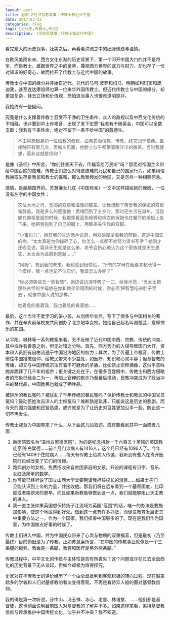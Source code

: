 ```yaml
---
layout: post
title: 君阅·27|寻找苏慧廉：传教士和近代中国
date: 2017-03-23
categories: blog
tags: [近代史,传教士,传记]
description: 《寻找苏慧廉：传教士和近代中国》
---
```



<p>看完宏大的历史叙事，壮美之后，再看看洪流之中的细脉微络与温情。</p>

<p>在欧风美雨东来、西方文化东渐的历史背景下，第一个叩开中国大门的并不是将军，而是教士。雄踞世界之中的皇帝，蔑视西方世界的武力与财力，却也存了一份对知识的好奇心，故而拉开了传教士与近代中国的故事。</p>

<p>传教士与中国的缘分并非始自近代。元代的马可·波罗和扫马，明朝如利玛窦和庞迪我，甚至连达摩祖师也算一位来华外国传教士。但近代传教士与中国的缘分，却更加复杂，抹去立场和价值观，恐怕连当事人也很难道明是非。</p>

<p>我始终有一些疑问。</p>

<p>究竟是什么支撑着传教士忍受不干净的卫生条件、众人的敌视以及中西文化传统的不相融，也非要到中土传福音，出现了发下宏愿“我若有千磅英金，中国可以全数支取；我若有千条性命，绝对不留下一条不给中国”的戴德生。</p>

<blockquote>
<p>不由得想起身边一位信教的叔叔，由务农而信教、传教，终又归于植桑。虽接触只有限几次，但每次见面，他脸上似乎都带着暖洋洋的微笑。当时我就想，莫非这就是信仰？ </p>
</blockquote>

<p>是像《圣经》中所言，“你们往普天下去，传福音给万民听”吗？那面对帝国主义带给中国百姓的苦难，传教士们怎么对待这遭难的万民和自己的国家行为。如果用信教换取生存是教民和教士的谋和，那么教案频发的地区，又是怎样一种相煎何急。</p>

<p>感情，是超越国界的。苏慧廉女儿在《中国母亲》一文中这样描绘她的保姆，一位没有名字的中国女性：</p>

<blockquote>
<p>这位大地之母，宽阔的双肩和温暖的膝盖，让我想起了疼爱我的保姆的双肩和膝盖。我是多么的感激他！思绪回到了五岁时，那时还生活在温州，当我躲在碗柜里面的时候，我那穿着蓝色棉裤和棉衣的保姆也在餐厅的地板上坐下来，她把我抱到了自己的腿上，用膝盖夹住我的双脚。</p>

<p>“小宝贝儿”，她在我的耳边低声说道，用双唇摩挲着我的前额，这是中国式的吻，“太太真是为你操碎了心，你怎么一点都不肯努力读书写字？她刚才还叹息说，莫非天生就是这么笨，老爷会伤心地认为这个家族就是天生愚笨，太太会为此感到羞耻……”</p>

<p>“阿姆”，想到我的未来，我也感到很惊慌，“所有的字母在我看来都长得一个模样，我一点也记不住它们，我该怎么办呢？”</p>

<p>“你必须吸进去一些智慧”，她边说边深呼吸了一口，给我示范，“当太太把那些古怪的字母放在你和你弟弟周围的时候，你必须‘把智慧吃进肚子里去’，就像中国人说的那样。”</p>

<p>她着急的看着我，我也着急的看着她……</p>
</blockquote>

<p>最后，这个当年不爱学习的笨小孩，从剑桥毕业后，写下了很多与中国相关的著作，并在辛亥前与校友共同创办了北京培华女校。她给自己起名叫谢福芸，意即快乐的花园。</p>

<p> 从平阳、枫林等一系列教案来看，无不反映了近代中国中西、宗教、传统的冲突，其中或许有善恶之别，但无对错之分呐。首先，西方势力的入侵导致国门大开，资本和人员拥有自由流通于中国沿海地区的权力；其次，为了传遍上帝福音，传教士前往中国播撒信仰，给教民带来不少益处，如医疗、知识和心灵平静；但基督教的传播，却又与中国传统宗法有着不可磨合的矛盾，比如禁止崇拜偶像，这似乎意味抛弃跪拜了几千年的祖宗；更关键之处在于，在很多百姓眼中，传教士和西方侵略者的形象已经合二为一，再加上官绅的默许乃至幕后推动，民教冲突成为了政治冲突的替代品，中国教民也就成了牺牲品。</p>

<p>被排斥的教民冤吗？被扰乱了千年传统的暴民冤吗？保护传教士和教民的中国官员冤吗？鼓动百姓攻击洋人的士绅冤吗？难断孰是孰非，只能说这是历史的悲剧。而今天的国力强盛和民智昌盛，或许就是为了让历史对百姓更加公平一些，防止这一切不再发生。</p>

<p>传教士究竟为中国带来了什么，从下面这几段叙述，或许能看到其中一面或者几面：</p>

<ol>
	<li>新医院取名为“温州白累德医院”，为的是纪念捐款一千六百五十英镑的英国教徒亨利·白累德……前个月门诊病人有1416人，这个月已经有1096人了。今年已经有1409个住院病人……每天有传教士给病人传道，我听到有些人在离开医院时已经改变了它们的信仰。</li>
	<li>路熙创办的女校，免费招收来自贫困家庭的女孩。开设的课程有识字、音乐、女红及简单的数学。</li>
	<li>你可能已经听说了国立山西大学堂要聘请我担任校长的消息……如果士子们一旦能认识到上帝的力量，并接收他。那我们将在远东看到一个基督国度，比印度或者南欧来的更早。而且如果新教能够做到这一点，我们就能够阻止天主教的进入。</li>
	<li>我一直主张如果英国想保持扬子江流域为英国“范围”的话，唯一的办法是要施加影响，使这个地区得到好处。做到这一点有许多办法，而促进教育发展史其中重要方法之一。作为一个国家，我们损害中国够多的了。现在是我们作为国家，为中国做点好事的时候了。</li>
</ol>

<p>传教士们进入中国，并为中国民众带来了心灵与物质的双重福音，但是最初（乃至最终）目的仍旧是为了传教。正如苏慧廉所言，“在中国的传教事业就像是一个三条腿的板凳，教会是一条腿，教育和医疗是另外两条腿。”</p>

<p>传教过程中，中华文化的传统与主体性是否有所丧失？这个问题或许在过去全盘西化的历史背景下无从谈起，但如今却极为值得探究。</p>

<p>史家对在华传教士的评价经历了一个由全盘批判到客观积极的转向过程。现在越来越多的学者和人们对基督教的看法变得客观，不再是看待异人般的面对基督教信仰。</p>

<p>我的确是第一次听说，孙中山、冯玉祥、冰心、老舍、林语堂、 ……他们都是基督徒，这也侧面说明目前国人对基督教的了解并不多。如果这样来看，秉持基督教信仰与传承维护中国传统文化，似乎并不冲突？我不知道。</p>


